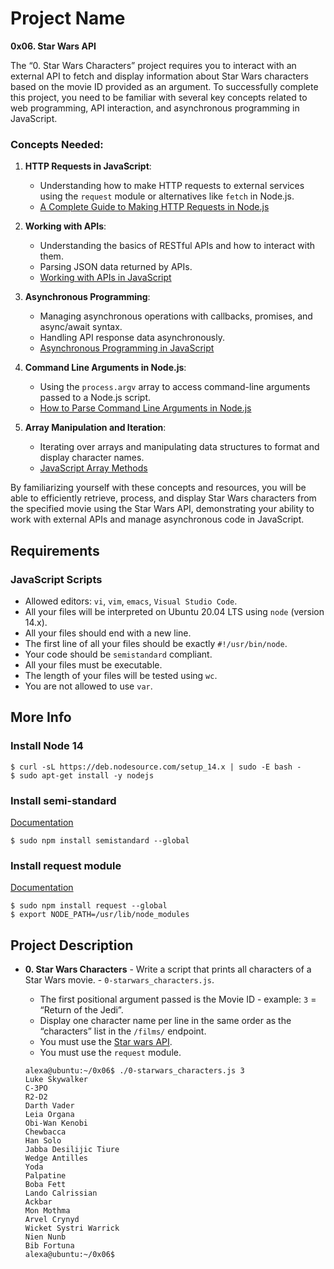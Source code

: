 # Project Name

**0x06. Star Wars API**

The “0. Star Wars Characters” project requires you to interact with an external API to fetch and display information about Star Wars characters based on the movie ID provided as an argument. To successfully complete this project, you need to be familiar with several key concepts related to web programming, API interaction, and asynchronous programming in JavaScript.

### Concepts Needed:

1. **HTTP Requests in JavaScript**:

   - Understanding how to make HTTP requests to external services using the `request` module or alternatives like `fetch` in Node.js.
   - [A Complete Guide to Making HTTP Requests in Node.js](https://www.memberstack.com/blog/node-http-request "A Complete Guide to Making HTTP Requests in Node.js")

2. **Working with APIs**:

   - Understanding the basics of RESTful APIs and how to interact with them.
   - Parsing JSON data returned by APIs.
   - [Working with APIs in JavaScript](https://developer.mozilla.org/en-US/docs/Learn/JavaScript/Client-side_web_APIs/Introduction "Working with APIs in JavaScript")

3. **Asynchronous Programming**:

   - Managing asynchronous operations with callbacks, promises, and async/await syntax.
   - Handling API response data asynchronously.
   - [Asynchronous Programming in JavaScript](https://developer.mozilla.org/en-US/docs/Learn/JavaScript/Asynchronous "Asynchronous Programming in JavaScript")

4. **Command Line Arguments in Node.js**:

   - Using the `process.argv` array to access command-line arguments passed to a Node.js script.
   - [How to Parse Command Line Arguments in Node.js](https://tecadmin.net/how-to-parse-command-line-arguments-in-nodejs/ "How to Parse Command Line Arguments in Node.js")

5. **Array Manipulation and Iteration**:

   - Iterating over arrays and manipulating data structures to format and display character names.
   - [JavaScript Array Methods](https://developer.mozilla.org/en-US/docs/Web/JavaScript/Reference/Global_Objects/Array "JavaScript Array Methods")

By familiarizing yourself with these concepts and resources, you will be able to efficiently retrieve, process, and display Star Wars characters from the specified movie using the Star Wars API, demonstrating your ability to work with external APIs and manage asynchronous code in JavaScript.

## Requirements

### JavaScript Scripts

- Allowed editors: `vi`, `vim`, `emacs`, `Visual Studio Code`.
- All your files will be interpreted on Ubuntu 20.04 LTS using `node` (version 14.x).
- All your files should end with a new line.
- The first line of all your files should be exactly `#!/usr/bin/node`.
- Your code should be `semistandard` compliant.
- All your files must be executable.
- The length of your files will be tested using `wc`.
- You are not allowed to use `var`.

## More Info

### Install Node 14

```
$ curl -sL https://deb.nodesource.com/setup_14.x | sudo -E bash -
$ sudo apt-get install -y nodejs
```

### Install semi-standard

[Documentation](https://github.com/standard/semistandard "Documentation")

```
$ sudo npm install semistandard --global
```

### Install request module

[Documentation](https://github.com/request/request "Documentation")

```
$ sudo npm install request --global
$ export NODE_PATH=/usr/lib/node_modules
```

## Project Description

- **0. Star Wars Characters** - Write a script that prints all characters of a Star Wars movie. - `0-starwars_characters.js`.

  - The first positional argument passed is the Movie ID - example: `3` = “Return of the Jedi”.
  - Display one character name per line in the same order as the “characters” list in the `/films/` endpoint.
  - You must use the [Star wars API](https://swapi-api.alx-tools.com/).
  - You must use the `request` module.

  ```
  alexa@ubuntu:~/0x06$ ./0-starwars_characters.js 3
  Luke Skywalker
  C-3PO
  R2-D2
  Darth Vader
  Leia Organa
  Obi-Wan Kenobi
  Chewbacca
  Han Solo
  Jabba Desilijic Tiure
  Wedge Antilles
  Yoda
  Palpatine
  Boba Fett
  Lando Calrissian
  Ackbar
  Mon Mothma
  Arvel Crynyd
  Wicket Systri Warrick
  Nien Nunb
  Bib Fortuna
  alexa@ubuntu:~/0x06$
  ```
